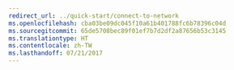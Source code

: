 ```yaml
---
redirect_url: ../quick-start/connect-to-network
ms.openlocfilehash: cba03be09dc045f10a61b401788fc6b78396c04d
ms.sourcegitcommit: 65de5708bec89f01ef7b7d2df2a87656b53c3145
ms.translationtype: HT
ms.contentlocale: zh-TW
ms.lasthandoff: 07/21/2017
---
```

